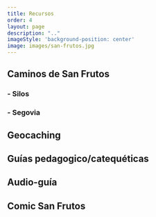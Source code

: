 ```yaml
---
title: Recursos
order: 4
layout: page
description: ".."
imageStyle: 'background-position: center'
image: images/san-frutos.jpg
---
```




## Caminos de San Frutos

### - Silos
### - Segovia

## Geocaching
## Guías pedagogico/catequéticas
## Audio-guía
## Comic San Frutos


